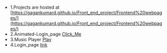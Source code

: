 - 1.Projects are hosted at [https://gagankumard.github.io/Front_end_project/Frontend%20webpages/](https://gagankumard.github.io/Front_end_project/Frontend%20webpages/)
- 2.Animated-Login_page  [Click_Me](https://gagankumard.github.io/Front_end_project/Login%20form%20123/dist/)
- 3.Music Player  [Play](https://gagankumard.github.io/Front_end_project/Music-Player-main/)
- 4.Login_page  [link](https://gagankumard.github.io/Front_end_project/login/) 

